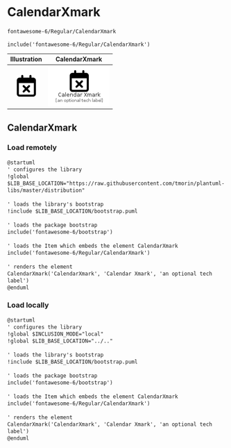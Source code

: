 # CalendarXmark


```text
fontawesome-6/Regular/CalendarXmark
```

```text
include('fontawesome-6/Regular/CalendarXmark')
```



| Illustration | CalendarXmark |
| :---: | :---: |
| ![illustration for Illustration](../../fontawesome-6/Regular/CalendarXmark.png) | ![illustration for CalendarXmark](../../fontawesome-6/Regular/CalendarXmark.Local.png) |




## CalendarXmark

### Load remotely
```plantuml
@startuml
' configures the library
!global $LIB_BASE_LOCATION="https://raw.githubusercontent.com/tmorin/plantuml-libs/master/distribution"

' loads the library's bootstrap
!include $LIB_BASE_LOCATION/bootstrap.puml

' loads the package bootstrap
include('fontawesome-6/bootstrap')

' loads the Item which embeds the element CalendarXmark
include('fontawesome-6/Regular/CalendarXmark')

' renders the element
CalendarXmark('CalendarXmark', 'Calendar Xmark', 'an optional tech label')
@enduml
```

### Load locally
```plantuml
@startuml
' configures the library
!global $INCLUSION_MODE="local"
!global $LIB_BASE_LOCATION="../.."

' loads the library's bootstrap
!include $LIB_BASE_LOCATION/bootstrap.puml

' loads the package bootstrap
include('fontawesome-6/bootstrap')

' loads the Item which embeds the element CalendarXmark
include('fontawesome-6/Regular/CalendarXmark')

' renders the element
CalendarXmark('CalendarXmark', 'Calendar Xmark', 'an optional tech label')
@enduml
```

